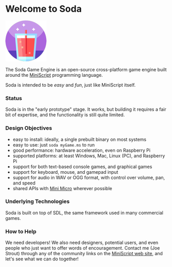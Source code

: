 # Welcome to Soda
![Soda logo](soda/images/soda-128.png)

The Soda Game Engine is an open-source cross-platform game engine built around the [MiniScript](https://miniscript.org) programming language.

Soda is intended to be _easy_ and _fun_, just like MiniScript itself.

### Status

Soda is in the "early prototype" stage.  It works, but building it requires a fair bit of expertise, and the functionality is still quite limited.

### Design Objectives

* easy to install: ideally, a single prebuilt binary on most systems
* easy to use: just `soda myGame.ms` to run
* good performance: hardware acceleration, even on Raspberry Pi
* supported platforms: at least Windows, Mac, Linux (PC), and Raspberry Pi
* support for both text-based console games, and graphical games
* support for keyboard, mouse, and gamepad input
* support for audio in WAV or OGG format, with control over volume, pan, and speed
* shared APIs with [Mini Micro](https://miniscript.org/MiniMicro) wherever possible

### Underlying Technologies

Soda is built on top of SDL, the same framework used in many commercial games.

### How to Help

We need developers!  We also need designers, potential users, and even people who just want to offer words of encouragement.  Contact me (Joe Strout) through any of the community links on the [MiniScript web site](https://miniscript.org), and let's see what we can do together!
